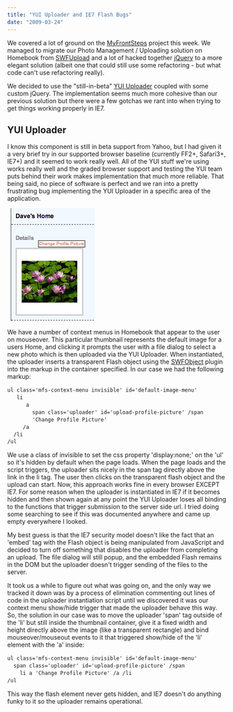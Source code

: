 ```yaml
---
title: "YUI Uploader and IE7 Flash Bugs"
date: "2009-03-24"
---
```


We covered a lot of ground on the [MyFrontSteps](https://www.myfrontsteps.com) project this week. We managed to migrate our Photo Management / Uploading solution on Homebook from [SWFUpload](https://swfupload.org/) and a lot of hacked together [jQuery](https://www.jquery.com) to a more elegant solution (albeit one that could still use some refactoring - but what code can't use refactoring really).

We decided to use the "still-in-beta" [YUI Uploader](https://developer.yahoo.com/yui/uploader/) coupled with some custom jQuery. The implementation seems much more cohesive than our previous solution but there were a few gotchas we rant into when trying to get things working properly in IE7.

## YUI Uploader

I know this component is still in beta support from Yahoo, but I had given it a
very brief try in our supported browser baseline (currently FF2+, Safari3+,
IE7+) and it seemed to work really well. All of the YUI stuff we're using works
really well and the graded browser support and testing the YUI team puts behind
their work makes implementation that much more reliable. That being said, no
piece of software is perfect and we ran into a pretty frustrating bug
implementing the YUI Uploader in a specific area of the application.

![A flyover context menu with an embedded YUI Uploader.](/img/yui-uploader-and-ie7-flash-bugs/picture-24.png)

We have a number of context menus in Homebook that appear to the user on mouseover. This particular thumbnail represents the default image for a users Home, and clicking it prompts the user with a file dialog to select a new photo which is then uploaded via the YUI Uploader. When instantiated, the uploader inserts a transparent Flash object using the [SWFObject](https://blog.deconcept.com/swfobject/) plugin into the markup in the container specified. In our case we had the following markup:

```xml
ul class='mfs-context-menu invisible' id='default-image-menu'
   li
      a
        span class='uploader' id='upload-profile-picture' /span
        'Change Profile Picture'
     /a
  /li
/ul
```

We use a class of invisible to set the css property 'display:none;' on the 'ul' so it's hidden by default when the page loads. When the page loads and the script triggers, the uploader sits nicely in the span tag directly above the link in the li tag. The user then clicks on the transparent flash object and the upload can start. Now, this approach works fine in every browser EXCEPT IE7. For some reason when the uploader is instantiated in IE7 if it becomes hidden and then shown again at any point the YUI Uploader loses all binding to the functions that trigger submission to the server side url. I tried doing some searching to see if this was documented anywhere and came up empty everywhere I looked.

<aside>My best guess is that the IE7 security model doesn't like the fact that an 'embed' tag with the Flash object is being manipulated from JavaScript and decided to turn off something that disables the uploader from completing an upload. The file dialog will still popup, and the embedded Flash remains in the DOM but the uploader doesn't trigger sending of the files to the server.</aside>

It took us a while to figure out what was going on, and the only way we tracked it down was by a process of elimination commenting out lines of code in the uploader instantiation script until we discovered it was our context menu show/hide trigger that made the uploader behave this way. So, the solution in our case was to move the uploader 'span' tag outside of the 'li' but still inside the thumbnail container, give it a fixed width and height directly above the image (like a transparent rectangle) and bind mouseover/mouseout events to it that triggered show/hide of the 'li' element with the 'a' inside:

```xml
ul class='mfs-context-menu invisible' id='default-image-menu'
  span class='uploader' id='upload-profile-picture' /span
    li a 'Change Profile Picture' /a /li
/ul
```


This way the flash element never gets hidden, and IE7 doesn't do anything funky to it so the uploader remains operational.

